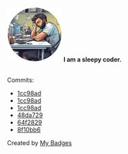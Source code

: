 <img src="https://github.com/my-badges/my-badges/blob/master/src/all-badges/time-of-commit/sleepy-coder.png?raw=true" alt="I am a sleepy coder." title="I am a sleepy coder." width="128">
<strong>I am a sleepy coder.</strong>
<br><br>

Commits:

- <a href="https://github.com/Abirdcfly/fabric-operator/commit/1cc98adbeb068acc9bd2f1be4d1547d7c368f9a7">1cc98ad</a>
- <a href="https://github.com/bjwswang/fabric-operator/commit/1cc98adbeb068acc9bd2f1be4d1547d7c368f9a7">1cc98ad</a>
- <a href="https://github.com/bestchains/fabric-operator/commit/1cc98adbeb068acc9bd2f1be4d1547d7c368f9a7">1cc98ad</a>
- <a href="https://github.com/Abirdcfly/go-1/commit/48da729e8468b630ee003ac51cbaac595d53bec8">48da729</a>
- <a href="https://github.com/Abirdcfly/go-1/commit/64f2829c9cdf12b893068305b2451c81b0a5b3a6">64f2829</a>
- <a href="https://github.com/Abirdcfly/dotfiles/commit/8f10bb66bc235d6c0e5260b3bf73d5aa28e9f049">8f10bb6</a>


Created by <a href="https://github.com/my-badges/my-badges">My Badges</a>
